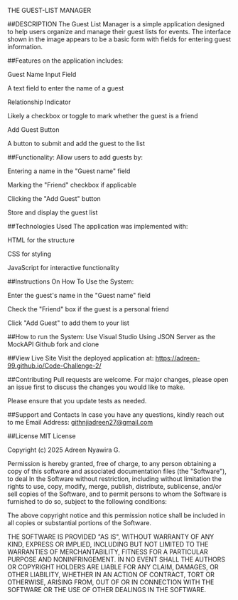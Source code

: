 THE GUEST-LIST MANAGER 
  
  ##DESCRIPTION
The Guest List Manager is a simple application designed to help users organize and manage their guest lists for events. The interface shown in the image appears to be a basic form with fields for entering guest information.

##Features on the application includes:

Guest Name Input Field

A text field to enter the name of a guest

Relationship Indicator

Likely a checkbox or toggle to mark whether the guest is a friend

Add Guest Button

A button to submit and add the guest to the list

##Functionality:
Allow users to add guests by:

Entering a name in the "Guest name" field

Marking the "Friend" checkbox if applicable

Clicking the "Add Guest" button

Store and display the guest list

##Technologies Used
The application was implemented with:

HTML for the structure

CSS for styling

JavaScript for interactive functionality


##Instructions On How To Use the System:

Enter the guest's name in the "Guest name" field

Check the "Friend" box if the guest is a personal friend

Click "Add Guest" to add them to your list

##How to run the System:
Use Visual Studio
Using JSON Server as the MockAPI
Github fork and clone 

##View Live Site
Visit the deployed application at: https://adreen-99.github.io/Code-Challenge-2/

##Contributing
Pull requests are welcome. For major changes, please open an issue first to discuss the changes you would like to make.      

Please ensure that you update tests as needed.

##Support and Contacts
In case you have any questions, kindly reach out to me 
Email Address: githnjiadreen27@gmail.com

##License
MIT License

Copyright (c) 2025 Adreen Nyawira G.

Permission is hereby granted, free of charge, to any person obtaining a copy
of this software and associated documentation files (the "Software"), to deal
In the Software without restriction, including without limitation the rights
to use, copy, modify, merge, publish, distribute, sublicense, and/or sell
copies of the Software, and to permit persons to whom the Software is
furnished to do so, subject to the following conditions:

The above copyright notice and this permission notice shall be included in all
copies or substantial portions of the Software.

THE SOFTWARE IS PROVIDED "AS IS", WITHOUT WARRANTY OF ANY KIND, EXPRESS OR
IMPLIED, INCLUDING BUT NOT LIMITED TO THE WARRANTIES OF MERCHANTABILITY,
FITNESS FOR A PARTICULAR PURPOSE AND NONINFRINGEMENT. IN NO EVENT SHALL THE
AUTHORS OR COPYRIGHT HOLDERS ARE LIABLE FOR ANY CLAIM, DAMAGES, OR OTHER
LIABILITY, WHETHER IN AN ACTION OF CONTRACT, TORT OR OTHERWISE, ARISING FROM,
OUT OF OR IN CONNECTION WITH THE SOFTWARE OR THE USE OF OTHER DEALINGS IN THE
SOFTWARE.


